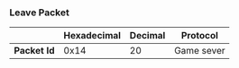 ### Leave Packet

|               | Hexadecimal | Decimal | Protocol   |
| ------------- | ----------- | ------- | ---------- |
| **Packet Id** | 0x14        | 20      | Game sever |
